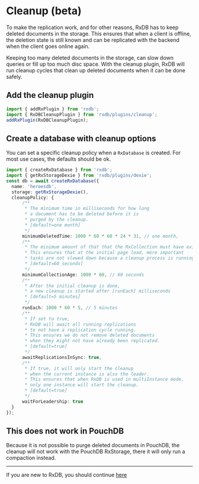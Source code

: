 # Cleanup (beta)

To make the replication work, and for other reasons, RxDB has to keep deleted documents in the storage.
This ensures that when a client is offline, the deletion state is still known and can be replicated with the backend when the client goes online again.

Keeping too many deleted documents in the storage, can slow down queries or fill up too much disc space.
With the cleanup plugin, RxDB will run cleanup cycles that clean up deleted documents when it can be done safely.


## Add the cleanup plugin

```ts
import { addRxPlugin } from 'rxdb';
import { RxDBCleanupPlugin } from 'rxdb/plugins/cleanup';
addRxPlugin(RxDBCleanupPlugin);
```

## Create a database with cleanup options

You can set a specific cleanup policy when a `RxDatabase` is created. For most use cases, the defaults should be ok.

```ts
import { createRxDatabase } from 'rxdb';
import { getRxStorageDexie } from 'rxdb/plugins/dexie';
const db = await createRxDatabase({
  name: 'heroesdb',
  storage: getRxStorageDexie(),
  cleanupPolicy: {
      /**
       * The minimum time in milliseconds for how long
       * a document has to be deleted before it is
       * purged by the cleanup.
       * [default=one month]
       */
      minimumDeletedTime: 1000 * 60 * 60 * 24 * 31, // one month,
      /**
       * The minimum amount of that that the RxCollection must have existed.
       * This ensures that at the initial page load, more important
       * tasks are not slowed down because a cleanup process is running.
       * [default=60 seconds]
       */
      minimumCollectionAge: 1000 * 60, // 60 seconds
      /**
       * After the initial cleanup is done,
       * a new cleanup is started after [runEach] milliseconds 
       * [default=5 minutes]
       */      
      runEach: 1000 * 60 * 5, // 5 minutes
      /**
       * If set to true,
       * RxDB will await all running replications
       * to not have a replication cycle running.
       * This ensures we do not remove deleted documents
       * when they might not have already been replicated.
       * [default=true]
       */
      awaitReplicationsInSync: true,
      /**
       * If true, it will only start the cleanup
       * when the current instance is also the leader.
       * This ensures that when RxDB is used in multiInstance mode,
       * only one instance will start the cleanup.
       * [default=true]
       */
      waitForLeadership: true
  }
});
```


## This does not work in PouchDB

Because it is not possible to purge deleted documents in PouchDB,
the cleanup will not work with the PouchDB RxStorage, there it will only run a compaction instead.



--------------------------------------------------------------------------------

If you are new to RxDB, you should continue [here](./backup.md)
